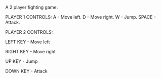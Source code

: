A 2 player fighting game.

PLAYER 1 CONTROLS:
A - Move left.
D - Move right.
W - Jump.
SPACE - Attack.



PLAYER 2 CONTROLS:

LEFT KEY - Move left

RIGHT KEY - Move right

UP KEY - Jump

DOWN KEY - Attack
